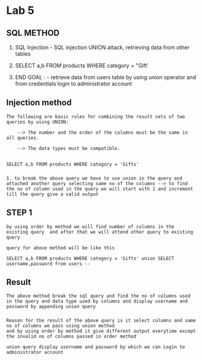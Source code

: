 # Lab 5
## SQL METHOD
1. SQL Injection - SQL injection UNION attack, retrieving data from other tables 

2. SELECT a,b FROM products WHERE category = "Gift'

3. END GOAL : - retrieve data from users table by using union operator and from credentials login to administrator account 

## Injection method 

 
    The following are basic rules for combining the result sets of two queries by using UNION:

        --> The number and the order of the columns must be the same in all queries.

        --> The data types must be compatible.


    SELECT a,b FROM products WHERE category = 'Gifts' 

 ###
    1. to break the above query we have to use union in the query and attached another query selecting same no of the columns --> to find the no of column used in the query we will start with 1 and increment till the query give a valid output 
## STEP 1 
    by using order by method we will find number of columns in the existing query  and after that we will attend other query to existing query

    query for above method will be like this 

    SELECT a,b FROM products WHERE category = 'Gifts' union SELECT username,password from users --
	



## Result 
    The above method break the sql query and find the no of columns used in the query and data type used by columns and display username and password by appending union query

 ###
    Reason for the result of the above query is it select columns and same no of columns we pass using union method 
    and by using order by method it give different output everytime except the invalid no of columns passed in order method 
	
	union query display username and password by which we can Login to administrator account 

